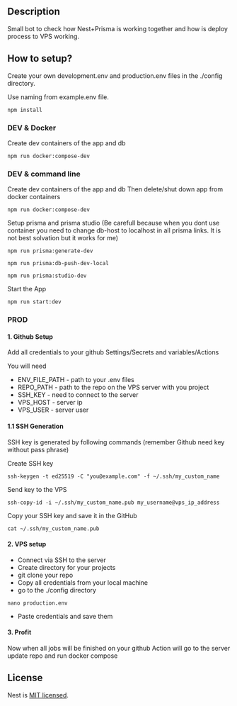 ## Description

Small bot to check how Nest+Prisma is working together and how is deploy process to VPS working.

## How to setup?

Create your own development.env and production.env files in the ./config directory. 

Use naming from example.env file.

```
npm install
```

### DEV & Docker

Create dev containers of the app and db
```
npm run docker:compose-dev
```

### DEV & command line

Create dev containers of the app and db
Then delete/shut down app from docker containers

```
npm run docker:compose-dev
```

Setup prisma and prisma studio
(Be carefull because when you dont use container you need to change db-host to localhost in all prisma links. It is not best solvation but it works for me)

```
npm run prisma:generate-dev
```
```
npm run prisma:db-push-dev-local
```
```
npm run prisma:studio-dev
```

Start the App

```
npm run start:dev
```

### PROD

#### 1. Github Setup

Add all credentials to your github
Settings/Secrets and variables/Actions

You will need

- ENV_FILE_PATH - path to your .env files
- REPO_PATH - path to the repo on the VPS server with you project
- SSH_KEY - need to connect to the server
- VPS_HOST - server ip
- VPS_USER - server user

#### 1.1 SSH Generation

SSH key is generated by following commands (remember Github need key without pass phrase)

Create SSH key
```
ssh-keygen -t ed25519 -C "you@example.com" -f ~/.ssh/my_custom_name
```

Send key to the VPS
```
ssh-copy-id -i ~/.ssh/my_custom_name.pub my_username@vps_ip_address
```

Copy your SSH key and save it in the GitHub
```
cat ~/.ssh/my_custom_name.pub
```

#### 2. VPS setup

- Connect via SSH to the server
- Create directory for your projects 
- git clone your repo
- Copy all credentials from your local machine 
- go to the ./config directory

```
nano production.env
```
- Paste credentials and save them

#### 3. Profit

Now when all jobs will be finished on your github Action will go to the server update repo and run docker compose

## License

Nest is [MIT licensed](LICENSE).
